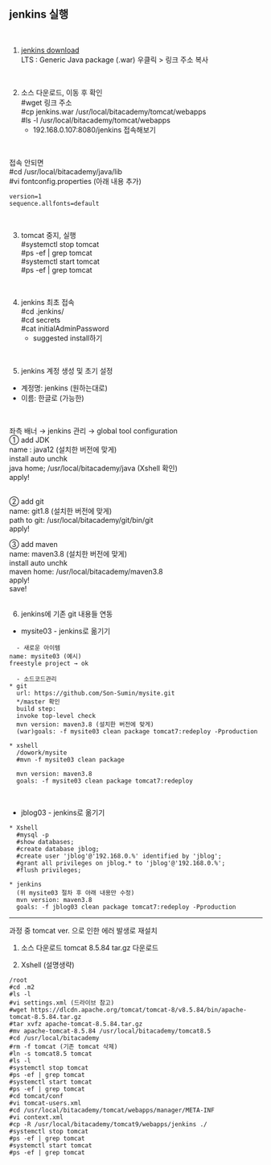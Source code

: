## jenkins 실행
<br>

1. [jenkins download](https://www.jenkins.io/download/)   
   LTS : Generic Java package (.war) 우클릭 > 링크 주소 복사   
<br>

2. 소스 다운로드, 이동 후 확인   
  #wget 링크 주소   
  #cp jenkins.war /usr/local/bitacademy/tomcat/webapps   
  #ls -l /usr/local/bitacademy/tomcat/webapps   
   - 192.168.0.107:8080/jenkins 접속해보기   
  <br>

  접속 안되면   
  #cd /usr/local/bitacademy/java/lib   
  #vi fontconfig.properties (아래 내용 추가)   
  ```
  version=1   
  sequence.allfonts=default   
  ```
  <br>

3. tomcat 중지, 실행   
  #systemctl stop tomcat   
  #ps -ef | grep tomcat   
  #systemctl start tomcat   
  #ps -ef | grep tomcat   
<br>

4. jenkins 최초 접속   
  #cd .jenkins/   
  #cd secrets   
  #cat initialAdminPassword   
   - suggested install하기   
<br>

5. jenkins 계정 생성 및 초기 설정   
  - 계정명: jenkins (원하는대로)   
  - 이름: 한글로 (가능한)   
<br>

좌측 배너 → jenkins 관리 → global tool configuration   
① add JDK   
name : java12  (설치한 버전에 맞게)   
install auto unchk   
java home; /usr/local/bitacademy/java (Xshell 확인)   
apply!   
<br>

② add git   
name: git1.8  (설치한 버전에 맞게)   
path to git: /usr/local/bitacademy/git/bin/git   
apply!   

③ add maven   
name: maven3.8  (설치한 버전에 맞게)   
install auto unchk   
maven home: /usr/local/bitacademy/maven3.8   
apply!   
save!   
<br>

6. jenkins에 기존 git 내용들 연동   
  - mysite03 - jenkins로 옮기기   
```
  - 새로운 아이템   
name: mysite03 (예시)   
freestyle project → ok   

  - 소드코드관리
* git
  url: https://github.com/Son-Sumin/mysite.git
  */master 확인
  build step:
  invoke top-level check
  mvn version: maven3.8 (설치한 버전에 맞게)
  (war)goals: -f mysite03 clean package tomcat7:redeploy -Pproduction

* xshell
  /dowork/mysite
  #mvn -f mysite03 clean package

  mvn version: maven3.8
  goals: -f mysite03 clean package tomcat7:redeploy 
```
<br>

  - jblog03 - jenkins로 옮기기   
```
* Xshell
  #mysql -p
  #show databases;
  #create database jblog;
  #create user 'jblog'@'192.168.0.%' identified by 'jblog';
  #grant all privileges on jblog.* to 'jblog'@'192.168.0.%';
  #flush privileges;

* jenkins
  (위 mysite03 절차 후 아래 내용만 수정)
  mvn version: maven3.8
  goals: -f jblog03 clean package tomcat7:redeploy -Pproduction
```

* * *

과정 중 tomcat ver. 으로 인한 에러 발생로 재설치

1. 소스 다운로드
tomcat 8.5.84 tar.gz 다운로드

2. Xshell (설명생략)
```
/root
#cd .m2
#ls -l
#vi settings.xml (드라이브 참고)
#wget https://dlcdn.apache.org/tomcat/tomcat-8/v8.5.84/bin/apache-tomcat-8.5.84.tar.gz
#tar xvfz apache-tomcat-8.5.84.tar.gz 
#mv apache-tomcat-8.5.84 /usr/local/bitacademy/tomcat8.5
#cd /usr/local/bitacademy
#rm -f tomcat (기존 tomcat 삭제)
#ln -s tomcat8.5 tomcat
#ls -l
#systemctl stop tomcat
#ps -ef | grep tomcat
#systemctl start tomcat
#ps -ef | grep tomcat
#cd tomcat/conf
#vi tomcat-users.xml 
#cd /usr/local/bitacademy/tomcat/webapps/manager/META-INF
#vi context.xml 
#cp -R /usr/local/bitacademy/tomcat9/webapps/jenkins ./
#systemctl stop tomcat
#ps -ef | grep tomcat
#systemctl start tomcat
#ps -ef | grep tomcat
```
